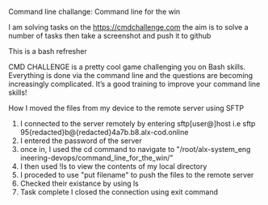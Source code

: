 Command line challange: Command line for the win

I am solving tasks on the https://cmdchallenge.com the aim is to solve a number of tasks then take a screenshot and push it to github

This is a bash refresher

CMD CHALLENGE is a pretty cool game challenging you on Bash skills. Everything is done via the command line and the questions are becoming increasingly complicated. It’s a good training to improve your command line skills!


How I moved the files from my device to the remote server using SFTP
1. I connected to the server remotely by entering sftp[user@]host
    i.e sftp 95{redacted}b@{redacted}4a7b.b8.alx-cod.online
2. I entered the password of the server
3. once in, I used the cd command to navigate to "/root/alx-system_eng   ineering-devops/command_line_for_the_win/"
4. I then used !ls to view the contents of my local directory
5. I proceded to use "put filename" to push the files to the remote        server
6. Checked their existance by using ls
7. Task complete I closed the connection using exit command

